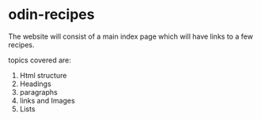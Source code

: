 # odin-recipes

The website will consist of a main index page which will have links to a few recipes.

topics covered are:

1. Html structure
2. Headings
3. paragraphs
4. links and Images
5. Lists 
